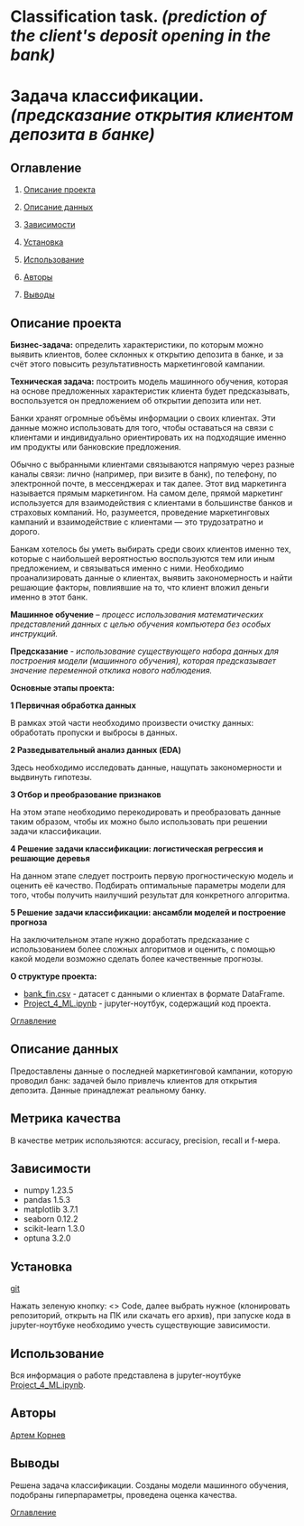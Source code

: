 # **Classification task.** *(prediction of the client's deposit opening in the bank)*
# **Задача классификации.** *(предсказание открытия клиентом депозита в банке)*

## Оглавление

1. [Описание проекта](#описание-проекта)

2. [Описание данных](#описание-данных)

3. [Зависимости](#зависимости)

4. [Установка](#установка)

5. [Использование](#использование)

6. [Авторы](#авторы)

7. [Выводы](#выводы)

## Описание проекта

**Бизнес-задача:** определить характеристики, по которым можно выявить клиентов, более склонных к открытию депозита в банке, и за счёт этого повысить результативность маркетинговой кампании.

**Техническая задача:** построить модель машинного обучения, которая на основе предложенных характеристик клиента будет предсказывать, воспользуется он предложением об открытии депозита или нет.

Банки хранят огромные объёмы информации о своих клиентах. Эти данные можно использовать для того, чтобы оставаться на связи с клиентами и индивидуально ориентировать их на подходящие именно им продукты или банковские предложения.

Обычно с выбранными клиентами связываются напрямую через разные каналы связи: лично (например, при визите в банк), по телефону, по электронной почте, в мессенджерах и так далее. Этот вид маркетинга называется прямым маркетингом. На самом деле, прямой маркетинг используется для взаимодействия с клиентами в большинстве банков и страховых компаний. Но, разумеется, проведение маркетинговых кампаний и взаимодействие с клиентами — это трудозатратно и дорого.

Банкам хотелось бы уметь выбирать среди своих клиентов именно тех, которые с наибольшей вероятностью воспользуются тем или иным предложением, и связываться именно с ними. Необходимо проанализировать данные о клиентах, выявить закономерность и найти решающие факторы, повлиявшие на то, что клиент вложил деньги именно в этот банк.

**Машинное обучение** – *процесс использования математических представлений данных с целью обучения компьютера без особых инструкций.*

**Предсказание** - *использование существующего набора данных для построения модели (машинного обучения), которая предсказывает значение переменной отклика нового наблюдения.*

**Основные этапы проекта:**

**1 Первичная обработка данных**

В рамках этой части необходимо произвести очистку данных: обработать пропуски и выбросы в данных.

**2 Разведывательный анализ данных (EDA)**

Здесь необходимо исследовать данные, нащупать закономерности и выдвинуть гипотезы.

**3 Отбор и преобразование признаков**

На этом этапе необходимо перекодировать и преобразовать данные таким образом, чтобы их можно было использовать при решении задачи классификации.

**4 Решение задачи классификации: логистическая регрессия и решающие деревья**

На данном этапе следует построить первую прогностическую модель и оценить её качество. Подбирать оптимальные параметры модели для того, чтобы получить наилучший результат для конкретного алгоритма.

**5 Решение задачи классификации: ансамбли моделей и построение прогноза**

На заключительном этапе нужно доработать предсказание с использованием более сложных алгоритмов и оценить, с помощью какой модели возможно сделать более качественные прогнозы.

**О структуре проекта:**

* [bank_fin.csv](bank_fin.csv) - датасет с данными о клиентах в формате DataFrame.
* [Project_4_ML.ipynb](Project_4_ML.ipynb) - jupyter-ноутбук, содержащий код проекта.

[Оглавление](#оглавление)

## Описание данных

Предоставлены данные о последней маркетинговой кампании, которую проводил банк: задачей было привлечь клиентов для открытия депозита. Данные принадлежат реальному банку.

## Метрика качества

В качестве метрик использяются: accuracy, precision, recall и f-мера.

## Зависимости

- numpy 1.23.5
- pandas 1.5.3
- matplotlib 3.7.1
- seaborn 0.12.2
- scikit-learn 1.3.0
- optuna 3.2.0

## Установка

[git](https://github.com/artem-75/Classification-task-deposit-)

Нажать зеленую кнопку: <> Code, далее выбрать нужное (клонировать репозиторий, открыть на ПК или скачать его архив), при запуске кода в jupyter-ноутбуке необходимо учесть существующие зависимости.

## Использование

Вся информация о работе представлена в jupyter-ноутбуке [Project_4_ML.ipynb](Project_4_ML.ipynb).

## Авторы

[Артем Корнев](https://t.me/@Artem1975)

## Выводы

Решена задача классификации. Созданы модели машинного обучения, подобраны гиперпараметры, проведена оценка качества.

[Оглавление](#оглавление)
